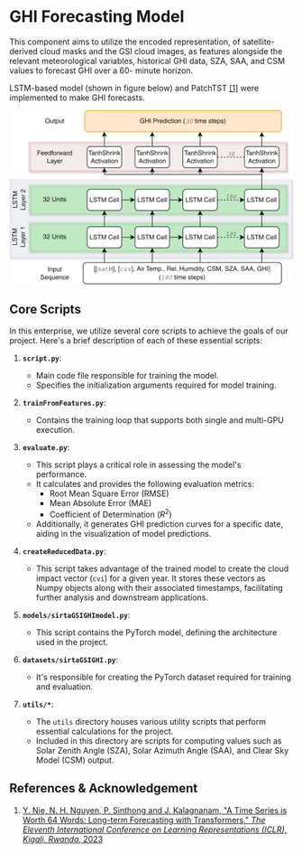 # GHI Forecasting Model
This component aims to utilize the encoded representation, of satellite-derived cloud masks and the GSI cloud images, as features alongside the relevant meteorological variables, historical GHI data, SZA, SAA, and CSM values to forecast GHI over a $60$- minute horizon.

LSTM-based model (shown in figure below) and PatchTST <a href="#ref1">[1]</a> were implemented to make GHI forecasts.

[![LSTM-based GHI Forecasting Model](../imgs/TSforecastingModels-LSTM.png)](../imgs/TSforecastingModels-LSTM.pdf)

## Core Scripts

In this enterprise, we utilize several core scripts to achieve the goals of our project. Here's a brief description of each of these essential scripts:

1. **`script.py`**:
   - Main code file responsible for training the model.
   - Specifies the initialization arguments required for model training.

2. **`trainFromFeatures.py`**:
   - Contains the training loop that supports both single and multi-GPU execution.
   
3. **`evaluate.py`**:
   - This script plays a critical role in assessing the model's performance.
   - It calculates and provides the following evaluation metrics:
     - Root Mean Square Error (RMSE)
     - Mean Absolute Error (MAE)
     - Coefficient of Determination ($R^2$)
   - Additionally, it generates GHI prediction curves for a specific date, aiding in the visualization of model predictions.

4. **`createReducedData.py`**:
   - This script takes advantage of the trained model to create the cloud impact vector ($\texttt{cvi}$) for a given year. It stores these vectors as Numpy objects along with their associated timestamps, facilitating further analysis and downstream applications.

4. **`models/sirtaGSIGHImodel.py`**:
   - This script contains the PyTorch model, defining the architecture used in the project.

5. **`datasets/sirtaGSIGHI.py`**:
   - It's responsible for creating the PyTorch dataset required for training and evaluation.

6. **`utils/*`**:
   - The `utils` directory houses various utility scripts that perform essential calculations for the project.
   - Included in this directory are scripts for computing values such as Solar Zenith Angle (SZA), Solar Azimuth Angle (SAA), and Clear Sky Model (CSM) output.

## References & Acknowledgement

1. <a id="ref1"></a> [Y. Nie, N. H. Nguyen, P. Sinthong and J. Kalagnanam, "A Time Series is Worth 64 Words: Long-term Forecasting with Transformers," *The Eleventh International Conference on Learning Representations (ICLR), Kigali, Rwanda*, 2023](https://openreview.net/forum?id=Jbdc0vTOcol)